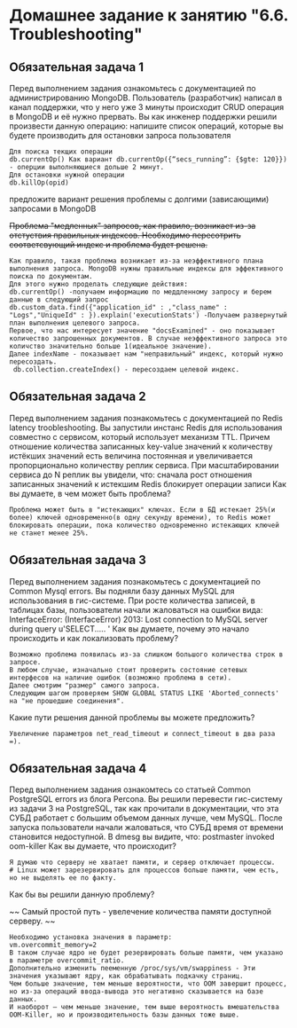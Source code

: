 # Домашнее задание к занятию "6.6. Troubleshooting"


## Обязательная задача 1

Перед выполнением задания ознакомьтесь с документацией по администрированию MongoDB.
Пользователь (разработчик) написал в канал поддержки, что у него уже 3 минуты происходит CRUD операция в MongoDB и её нужно прервать.
Вы как инженер поддержки решили произвести данную операцию:
напишите список операций, которые вы будете производить для остановки запроса пользователя
```
Для поиска текщих операции
db.currentOp() Как вариант db.currentOp({“secs_running”: {$gte: 120}}) - оперции выполняющиеся дольше 2 минут.
Для остановки нужной операции
db.killOp(opid)
```
предложите вариант решения проблемы с долгими (зависающими) запросами в MongoDB

~~Проблема "медленных" запросов, как правило, возникает из-за отстуствия правильных индексов. Необходимо пересотрить соответсвующий индекс и проблема будет решена.~~
```
Как правило, такая проблема возникает из-за неэффективного плана выполнения запроса. MongoDB нужны правильные индексы для эффективного поиска по документам.
Для этого нужно проделать следующие действия:
db.currentOp() -получаем информацию по меддленному запросу и берем данные в следующий запрос
db.custom_data.find({"application_id" : ,"class_name" : "Logs","UniqueId" : }).explain('executionStats') -Получаем развернутый план выполнения целевого запроса. 
Первое, что нас интересует значение "docsExamined" - оно показывает количество запрошенных документов. В случае неэффективного запроса это количство значительно больше 1(идеальное значение).
Далее indexName - показывает нам "неправильный" индекс, который нужно пересоздать.
 db.collection.createIndex() - пересоздаем целевой индекс.
```

## Обязательная задача 2

Перед выполнением задания познакомьтесь с документацией по Redis latency troobleshooting.
Вы запустили инстанс Redis для использования совместно с сервисом, который использует механизм TTL. 
Причем отношение количества записанных key-value значений к количеству истёкших значений есть величина постоянная и увеличивается пропорционально количеству реплик сервиса.
При масштабировании сервиса до N реплик вы увидели, что:
сначала рост отношения записанных значений к истекшим
Redis блокирует операции записи
Как вы думаете, в чем может быть проблема?
```
Проблема может быть в "истекающих" ключах. Если в БД истекает 25%(и более) ключей одновременно(в одну секунду времени), то Redis может блокировать операции, пока количество одновременно истекающих ключей не станет менее 25%.
```

## Обязательная задача 3

Перед выполнением задания познакомьтесь с документацией по Common Mysql errors.
Вы подняли базу данных MySQL для использования в гис-системе. При росте количества записей, в таблицах базы, пользователи начали жаловаться на ошибки вида:
InterfaceError: (InterfaceError) 2013: Lost connection to MySQL server during query u'SELECT..... '
Как вы думаете, почему это начало происходить и как локализовать проблему?
```
Возможно проблема появилась из-за слишком большого количества строк в запросе.
В любом случае, изначально стоит проверить состояние сетевых интерфесов на наличие ошибок (возможно проблема в сети).
Далее смотрим "размер" самого запроса.
Следующим шагом проверяем SHOW GLOBAL STATUS LIKE 'Aborted_connects' на "не прошедшие соединения".
```
Какие пути решения данной проблемы вы можете предложить?
```
Увеличение параметров net_read_timeout и connect_timeout в два раза =).
```

## Обязательная задача 4
Перед выполнением задания ознакомтесь со статьей Common PostgreSQL errors из блога Percona.
Вы решили перевести гис-систему из задачи 3 на PostgreSQL, так как прочитали в документации, что эта СУБД работает с большим объемом данных лучше, чем MySQL.
После запуска пользователи начали жаловаться, что СУБД время от времени становится недоступной. В dmesg вы видите, что:
postmaster invoked oom-killer
Как вы думаете, что происходит?
```
Я думаю что серверу не хватает памяти, и сервер отключает процессы. 
# Linux может зарезервировать для процессов больше памяти, чем есть, но не выделять ее по факту.
```
Как бы вы решили данную проблему?

~~ Самый простой путь - увелечение количества памяти доступной серверу. ~~
```
Необходимо установка значения в параметр:
vm.overcommit_memory=2
В таком случае ядро не будет резервировать больше памяти, чем указано в параметре overcommit_ratio.
Дополнительно изменить пееменную /proc/sys/vm/swappiness - Эти значения указывают ядру, как обрабатывать подкачку страниц. 
Чем больше значение, тем меньше вероятности, что OOM завершит процесс, но из-за операций ввода-вывода это негативно сказывается на базе данных. 
И наоборот — чем меньше значение, тем выше вероятность вмешательства OOM-Killer, но и производительность базы данных тоже выше.
```
